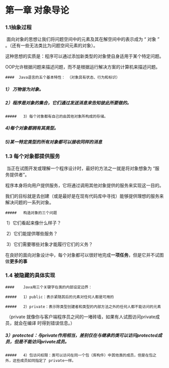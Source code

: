 # 第一章    对象导论

### 1.1抽象过程

​	面向对象的思想让我们将问题空间中的元素及其在解空间中的表示成为 “ 对象 ” 。（还有一些无法类比为问题空间元素的对象）。

​	这种思想的实质是：程序可以通过添加新类型的对象使自身适用于某个特定问题。

​	OOP允许根据问题来描述问题，而不是根据运行解决方案的计算机来描述问题。

	####  Java语言的五个基本特性： （对象具有状态、行为和标识）

##### 	1） 万物皆为对象。

#####   	2）程序是对象的集合，它们通过发送消息来告知彼此所要做的。

	#####  	3）每个对象都有自己的由其他对象所构成的存储。

#####  	4)每个对象都拥有其类型。

#####  	5)某一特定类型的所有对象都可以接收同样的消息

###  1.3 每个对象都提供服务

​	当正在试图开发或理解一个程序设计时，最好的方法之一就是将对象想象为 “服务提供者”。

​	程序本身将向用户提供服务，它将通过调用其他对象提供的服务来实现这一目的。

​	我们的目标就是去创建（或是最好是在现有代码库中寻找）能够提供理想的服务来解决问题的一系列对象。

	#####  	构造对象的三个问题 

​		1）它们看起来像什么样子？

​		2）它们能提供哪些服务？

​		3）它们需要哪些对象才能履行它们的义务？

​	在良好的面向对象设计中，每个对象都可以很好地完成**一项任务**，但是它并不试图做**更多的事**

###  1.4 被隐藏的具体实现

	####  	Java用三个关键字在类的内部设定边界：

	##### 	1）public：表示紧随其后的元素对任何人都是可用的

	#####  	2）private：表示除类型创建者和类型的内部方法之外的任何人都不能访问的元素

​	（private 就像你与客户端程序员之间的一堵砖墙，如果有人试图访问private成员，就会在编译					           	时得到错误信息。）

##### 		3）protected：与private作用相当，差别仅在与继承的类可以访问protected成员，但是不能访问private成员。

	#####  	4）包访问权限：类可以访问在同一个包（库构件）中其他类的成员，但是在包之外，这些成员如同指定了 private一样。

 













